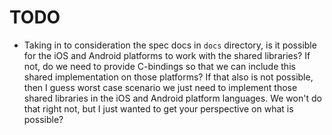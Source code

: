 # TODO

- Taking in to consideration the spec docs in `docs` directory, is it possible for the iOS and Android platforms to work with the shared libraries? If not, do we need to provide C-bindings so that we can include this shared implementation on those platforms? If that also is not possible, then I guess worst case scenario we just need to implement those shared libraries in the iOS and Android platform languages. We won't do that right not, but I just wanted to get your perspective on what is possible?
